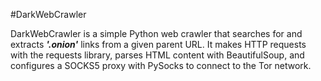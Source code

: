 #DarkWebCrawler

DarkWebCrawler is a simple Python web crawler that searches for and extracts ***'.onion'*** links from a given parent URL. It makes HTTP requests with the requests library, parses HTML content with BeautifulSoup, and configures a SOCKS5 proxy with PySocks to connect to the Tor network.
